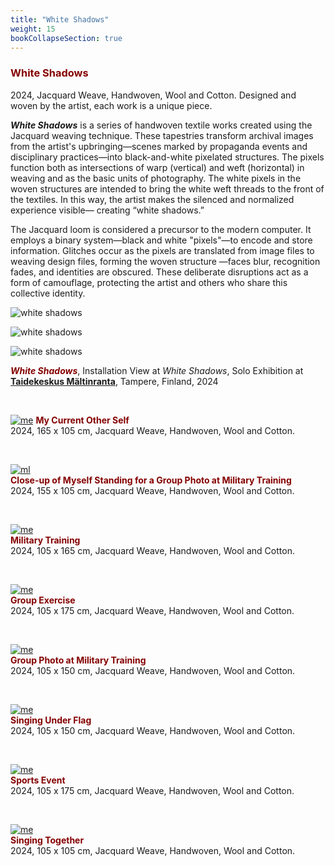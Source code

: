 ```yaml
---
title: "White Shadows"
weight: 15
bookCollapseSection: true
---
```



### **<span style="color: #850000;">White Shadows</span>**

   
2024, Jacquard Weave, Handwoven, Wool and Cotton. Designed and woven by the artist, each work is a unique piece.

***White Shadows*** is a series of handwoven textile works created using the Jacquard weaving technique. These tapestries transform archival images from the artist's upbringing—scenes marked by propaganda events and disciplinary practices—into black-and-white pixelated structures. The pixels function both as intersections of warp (vertical) and weft (horizontal) in weaving and as the basic units of photography. The white pixels in the woven structures are intended to bring the white weft threads to the front of the textiles. In this way, the artist makes the silenced and normalized experience visible— creating “white shadows.”    

The Jacquard loom is considered a precursor to the modern computer. It employs a binary system—black and white "pixels"—to encode and store information. Glitches occur as the pixels are translated from image files to weaving design files, forming the woven structure —faces blur, recognition fades, and identities are obscured. These deliberate disruptions act as a form of camouflage, protecting the artist and others who share this collective identity.






![white shadows](textile-02.jpg)  


![white shadows](textile-03.jpg)  


![white shadows](textile-04.jpg)     

  


***<span style="color: #850000;">White Shadows</span>***, Installation View at *White Shadows*, Solo Exhibition at [**Taidekeskus Mältinranta**](https://maltinranta.fi/yujie-zhou/), Tampere, Finland, 2024     


<p>&nbsp;</p>


  
  
[![me](me.jpg)](../white_shadows/my_current_self/) 
**<span style="color: #850000;">My Current Other Self </span>**            
2024, 165 x 105 cm, Jacquard Weave, Handwoven, Wool and Cotton. 

 <p>&nbsp;</p>


[![ml](ml-1.jpg)](../white_shadows/close-up-ml/)     
**<span style="color: #850000;">Close-up of Myself Standing for a Group Photo at Military Training </span>**            
2024,  155 x 105 cm, Jacquard Weave, Handwoven, Wool and Cotton. 
 <p>&nbsp;</p>



[![me](shadow-1.jpg)](../white_shadows/shadow/)      
**<span style="color: #850000;">Military Training </span>**            
2024, 105 x 165 cm, Jacquard Weave, Handwoven, Wool and Cotton. 

 <p>&nbsp;</p>


[![me](ex-1.jpg)](../white_shadows/group_exercise/)    
**<span style="color: #850000;">Group Exercise </span>**            
2024, 105 x 175 cm, Jacquard Weave, Handwoven, Wool and Cotton. 

 <p>&nbsp;</p>


[![me](mg-1.jpg)](../white_shadows/group_ml/)   
**<span style="color: #850000;">Group Photo at Military Training </span>**            
2024, 105 x 150 cm, Jacquard Weave, Handwoven, Wool and Cotton. 

 <p>&nbsp;</p>


[![me](flag-1.jpg)](../white_shadows/flag/)       
**<span style="color: #850000;">Singing Under Flag </span>**            
2024, 105 x 150 cm, Jacquard Weave, Handwoven, Wool and Cotton. 

 <p>&nbsp;</p>

[![me](se-1.jpg)](../white_shadows/sport/)          
**<span style="color: #850000;">Sports Event</span>**            
2024, 105 x 175 cm, Jacquard Weave, Handwoven, Wool and Cotton. 

 <p>&nbsp;</p>

[![me](spring-1.jpg)](../white_shadows/spring/)        
**<span style="color: #850000;">Singing Together</span>**            
2024, 105 x 105 cm, Jacquard Weave, Handwoven, Wool and Cotton. 

 <p>&nbsp;</p>